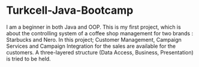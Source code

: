 # Turkcell-Java-Bootcamp

  I am a beginner in both Java and OOP. This is my first project, which is about the controlling system of a coffee shop management for two brands : Starbucks and Nero. In this project; Customer Management, Campaign Services and Campaign Integration for the sales are available for the customers. A three-layered structure (Data Access, Business, Presentation) is tried to be held. 
